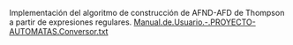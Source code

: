 Implementación del algoritmo de construcción de AFND-AFD de Thompson a partir de expresiones regulares.
[Manual.de.Usuario.-.PROYECTO-AUTOMATAS.Conversor.txt](https://github.com/user-attachments/files/15855660/Manual.de.Usuario.-.PROYECTO-AUTOMATAS.Conversor.txt)
